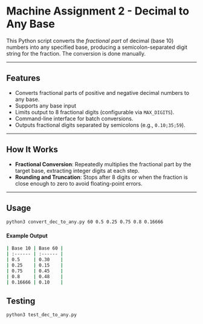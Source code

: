 # Machine Assignment 2 - Decimal to Any Base
This Python script converts the *fractional part* of decimal (base 10) numbers into any specified base, producing a semicolon-separated digit string for the fraction. The conversion is done manually.

---

## Features
- Converts fractional parts of positive and negative decimal numbers to any base.
- Supports any base input
- Limits output to 8 fractional digits (configurable via `MAX_DIGITS`).
- Command-line interface for batch conversions.
- Outputs fractional digits separated by semicolons (e.g., `0.10;35;59`).

---

## How It Works
- **Fractional Conversion**: Repeatedly multiplies the fractional part by the target base, extracting integer digits at each step.
- **Rounding and Truncation**: Stops after 8 digits or when the fraction is close enough to zero to avoid floating-point errors.

---

## Usage
```bash
python3 convert_dec_to_any.py 60 0.5 0.25 0.75 0.8 0.16666
```

#### Example Output
```bash
| Base 10 | Base 60 |
| :------ | :------ |
| 0.5     | 0.30    |
| 0.25    | 0.15    |
| 0.75    | 0.45    |
| 0.8     | 0.48    |
| 0.16666 | 0.10    |
```

## Testing
```bash
python3 test_dec_to_any.py
```